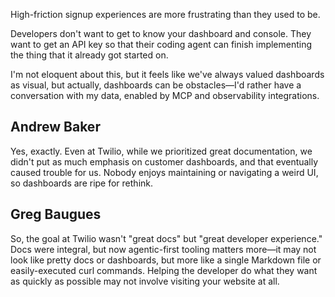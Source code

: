 
High-friction signup experiences are more frustrating than they used to be. 

Developers don't want to get to know your dashboard and console. They want to get an API key so that their coding agent can finish implementing the thing that it already got started on.

I'm not eloquent about this, but it feels like we've always valued dashboards as visual, but actually, dashboards can be obstacles—I'd rather have a conversation with my data, enabled by MCP and observability integrations.

## Andrew Baker

Yes, exactly. Even at Twilio, while we prioritized great documentation, we didn't put as much emphasis on customer dashboards, and that eventually caused trouble for us. Nobody enjoys maintaining or navigating a weird UI, so dashboards are ripe for rethink.

## Greg Baugues

So, the goal at Twilio wasn't "great docs" but "great developer experience." Docs were integral, but now agentic-first tooling matters more—it may not look like pretty docs or dashboards, but more like a single Markdown file or easily-executed curl commands. Helping the developer do what they want as quickly as possible may not involve visiting your website at all.